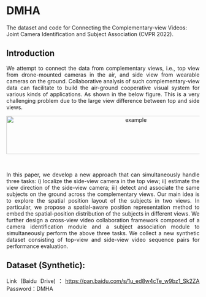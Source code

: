 # DMHA
The dataset and code for Connecting the Complementary-view Videos: Joint Camera Identification and Subject Association (CVPR 2022).

## Introduction

<div align= justify>

We attempt to connect the data from complementary views, i.e., top view from drone-mounted cameras in the air, and side view from wearable cameras on the ground. Collaborative analysis of such complementary-view data can facilitate to build the air-ground cooperative visual system for various kinds of applications. 
As shown in the below figure.
This is a very challenging problem due to the large view difference between top and side views. 

<div align=center><img src="https://github.com/RuizeHan/DHAT/blob/main/figs/example.png" width="660" height="100" alt="example"/><br/>

  
&emsp;
  
<div align= justify>
  
In this paper, we develop a new approach that can simultaneously handle three tasks: i) localize the side-view camera in the top view; ii) estimate the view direction of the side-view camera; iii) detect and associate the same subjects on the ground across the complementary views. Our main idea is to explore the spatial position layout of the subjects in two views. In particular, we propose a spatial-aware position representation method to embed the spatial-position distribution of the subjects in different views. We further design a cross-view video collaboration framework composed of a camera identification module and a subject association module to simultaneously perform the above three tasks. We collect a new synthetic dataset consisting of top-view and side-view video sequence pairs for performance evaluation.

## Dataset (Synthetic):

Link (Baidu Drive)：https://pan.baidu.com/s/1u_ed8w4cTe_w9bz1_Sk2ZA 
Password：DMHA


